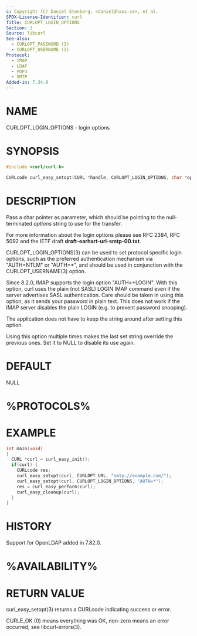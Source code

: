 ```yaml
---
c: Copyright (C) Daniel Stenberg, <daniel@haxx.se>, et al.
SPDX-License-Identifier: curl
Title: CURLOPT_LOGIN_OPTIONS
Section: 3
Source: libcurl
See-also:
  - CURLOPT_PASSWORD (3)
  - CURLOPT_USERNAME (3)
Protocol:
  - IMAP
  - LDAP
  - POP3
  - SMTP
Added-in: 7.34.0
---
```


# NAME

CURLOPT_LOGIN_OPTIONS - login options

# SYNOPSIS

~~~c
#include <curl/curl.h>

CURLcode curl_easy_setopt(CURL *handle, CURLOPT_LOGIN_OPTIONS, char *options);
~~~

# DESCRIPTION

Pass a char pointer as parameter, which should be pointing to the
null-terminated *options* string to use for the transfer.

For more information about the login options please see RFC 2384, RFC 5092 and
the IETF draft **draft-earhart-url-smtp-00.txt**.

CURLOPT_LOGIN_OPTIONS(3) can be used to set protocol specific login options,
such as the preferred authentication mechanism via "AUTH=NTLM" or "AUTH=*",
and should be used in conjunction with the CURLOPT_USERNAME(3) option.

Since 8.2.0, IMAP supports the login option "AUTH=+LOGIN". With this option,
curl uses the plain (not SASL) LOGIN IMAP command even if the server
advertises SASL authentication. Care should be taken in using this option, as
it sends your password in plain text. This does not work if the IMAP server
disables the plain LOGIN (e.g. to prevent password snooping).

The application does not have to keep the string around after setting this
option.

Using this option multiple times makes the last set string override the
previous ones. Set it to NULL to disable its use again.

# DEFAULT

NULL

# %PROTOCOLS%

# EXAMPLE

~~~c
int main(void)
{
  CURL *curl = curl_easy_init();
  if(curl) {
    CURLcode res;
    curl_easy_setopt(curl, CURLOPT_URL, "smtp://example.com/");
    curl_easy_setopt(curl, CURLOPT_LOGIN_OPTIONS, "AUTH=*");
    res = curl_easy_perform(curl);
    curl_easy_cleanup(curl);
  }
}
~~~

# HISTORY

Support for OpenLDAP added in 7.82.0.

# %AVAILABILITY%

# RETURN VALUE

curl_easy_setopt(3) returns a CURLcode indicating success or error.

CURLE_OK (0) means everything was OK, non-zero means an error occurred, see
libcurl-errors(3).
